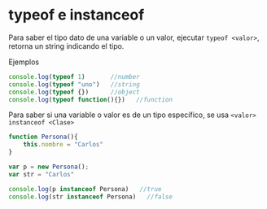 # typeof e instanceof

Para saber el tipo dato de una variable o un valor, ejecutar `typeof <valor>`, retorna un string indicando el tipo.

Ejemplos

```javascript
console.log(typeof 1)       //number
console.log(typeof "uno")   //string
console.log(typeof {})      //object
console.log(typeof function(){})   //function
```

Para saber si una variable o valor es de un tipo específico, se usa `<valor> instanceof <Clase>`

```javascript
function Persona(){
    this.nombre = "Carlos"
}

var p = new Persona();
var str = "Carlos"

console.log(p instanceof Persona)   //true   
console.log(str instanceof Persona)   //false   
```

# 